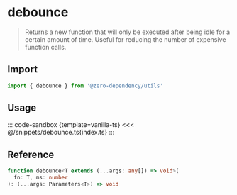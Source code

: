 # debounce

> Returns a new function that will only be executed after being idle for
a certain amount of time. Useful for reducing the number of expensive
function calls.

<!-- TODO: add link to source code -->
<!-- https://github.com/zero-dependency/utils/tree/master/src/debounce.ts -->

## Import

```js
import { debounce } from '@zero-dependency/utils'
```

## Usage

::: code-sandbox {template=vanilla-ts}
<<< @/snippets/debounce.ts{index.ts}
:::

## Reference
```ts
function debounce<T extends (...args: any[]) => void>(
  fn: T, ms: number
): (...args: Parameters<T>) => void
```
